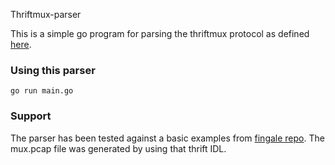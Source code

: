 Thriftmux-parser

This is a simple go program for parsing the thriftmux protocol as defined [here](https://github.com/twitter/finagle/blob/60705fd270a3ef85c2d31ae09626971cb12b77a8/finagle-mux/src/main/scala/com/twitter/finagle/mux/package.scala).

### Using this parser

```
go run main.go
```

### Support

The parser has been tested against a basic examples from [fingale repo](https://github.com/twitter/finagle/blob/develop/finagle-thriftmux/src/test/thrift/testservice.thrift). The mux.pcap file was generated by using that thrift IDL.
